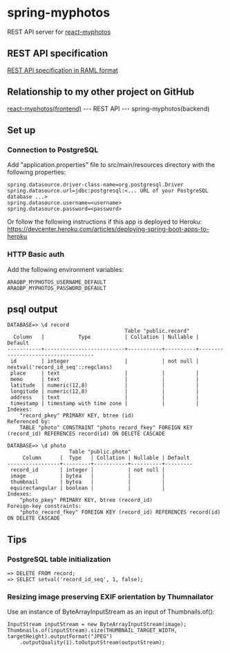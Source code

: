 # spring-myphotos
 
REST API server for [react-myphotos](https://github.com/araobp/react-myphotos)

## REST API specification

[REST API specification in RAML format](./doc/api.raml)

## Relationship to my other project on GitHub

[react-myphotos(frontend)](https://github.com/araobp/react-myphotos) --- REST API --- spring-myphotos(backend)

## Set up

### Connection to PostgreSQL

Add "application.properties" file to src/main/resources directory with the following properties:

```
spring.datasource.driver-class-name=org.postgresql.Driver
spring.datasource.url=jdbc:postgresql:<... URL of your PostgreSQL database ...>
spring.datasource.username=<username>
spring.datasource.password=<password>
```

Or follow the following instructions if this app is deployed to Heroku: https://devcenter.heroku.com/articles/deploying-spring-boot-apps-to-heroku

### HTTP Basic auth

Add the following environment variables:
```
ARAOBP_MYPHOTOS_USERNAME_DEFAULT
ARAOBP_MYPHOTOS_PASSWORD_DEFAULT
```

## psql output

```
DATABASE=> \d record
                                      Table "public.record"
  Column   |           Type           | Collation | Nullable |              Default               
-----------+--------------------------+-----------+----------+------------------------------------
 id        | integer                  |           | not null | nextval('record_id_seq'::regclass)
 place     | text                     |           |          | 
 memo      | text                     |           |          | 
 latitude  | numeric(12,8)            |           |          | 
 longitude | numeric(12,8)            |           |          | 
 address   | text                     |           |          | 
 timestamp | timestamp with time zone |           |          | 
Indexes:
    "record_pkey" PRIMARY KEY, btree (id)
Referenced by:
    TABLE "photo" CONSTRAINT "photo_record_fkey" FOREIGN KEY (record_id) REFERENCES record(id) ON DELETE CASCADE

DATABASE=> \d photo
                    Table "public.photo"
     Column      |  Type   | Collation | Nullable | Default 
-----------------+---------+-----------+----------+---------
 record_id       | integer |           | not null | 
 image           | bytea   |           |          | 
 thumbnail       | bytea   |           |          | 
 equirectangular | boolean |           |          | 
Indexes:
    "photo_pkey" PRIMARY KEY, btree (record_id)
Foreign-key constraints:
    "photo_record_fkey" FOREIGN KEY (record_id) REFERENCES record(id) ON DELETE CASCADE
```

## Tips

### PostgreSQL table initialization
```
=> DELETE FROM record;
=> SELECT setval('record_id_seq', 1, false);
```

### Resizing image preserving EXIF orientation by Thumnailator

Use an instance of ByteArrayInputStream as an input of Thumbnails.of():

```
InputStream inputStream = new ByteArrayInputStream(image);
Thumbnails.of(inputStream).size(THUMBNAIL_TARGET_WIDTH, targetHeight).outputFormat("JPEG")
    .outputQuality(1).toOutputStream(outputStream);
```

